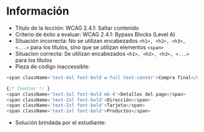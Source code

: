 # Información

- Título de la lección: WCAG 2.4.1: Saltar contenido
- Criterio de éxito a evaluar: WCAG 2.4.1: Bypass Blocks (Level A)
- Situación incorrecta: No se utilizan encabezados `<h1>, <h2>, <h3>, <...>` para los títulos, sino que se utilizan elementos `<span>`
- Situacion correcta: Se utilizan encabezados `<h1>, <h2>, <h3>, <...>` para los títulos
- Pieza de código inaccessible:

```javascript
<span className='text-4xl font-bold w-full text-center'>Compra final</span>

{/* Counter */ }
<span className='text-3xl font-bold mb-4'>Detalles del pago</span>
<span className='text-2xl font-bold'>Dirección</span>
<span className='text-2xl font-bold'>Tarjeta</span>
<span className='text-2xl font-bold'>Productos</span>
```

- Solución brindada por el estudiante:
